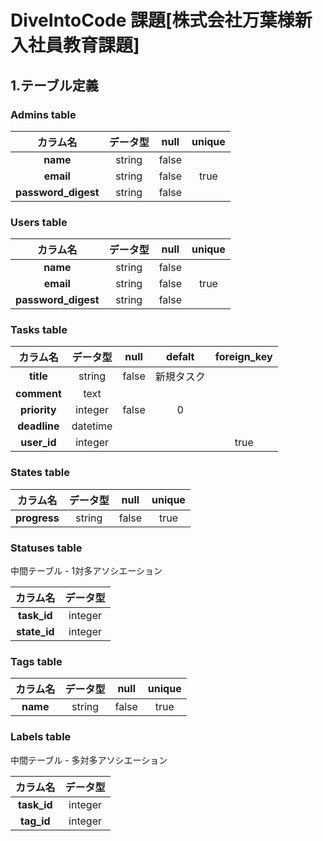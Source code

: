 # DiveIntoCode 課題[株式会社万葉様新入社員教育課題]

## 1.テーブル定義

### Admins table
|カラム名|データ型|null|unique|
|:--:|:--:|:--:|:--:|
|**name**|string|false|
|**email**|string|false|true|
|**password_digest**|string|false|

### Users table
|カラム名|データ型|null|unique|
|:--:|:--:|:--:|:--:|
|**name**|string|false|
|**email**|string|false|true|
|**password_digest**|string|false|

### Tasks table
|カラム名|データ型|null|defalt|foreign_key|
|:--:|:--:|:--:|:--:|:--:|
|**title**|string|false|新規タスク|
|**comment**|text|
|**priority**|integer|false|0|
|**deadline**|datetime|
|**user_id**|integer|||true|

### States table
|カラム名|データ型|null|unique|
|:--:|:--:|:--:|:--:|
|**progress**|string|false|true|

### Statuses table

中間テーブル - 1対多アソシエーション

|カラム名|データ型|
|:--:|:--:|
|**task_id**|integer|
|**state_id**|integer|

### Tags table
|カラム名|データ型|null|unique|
|:--:|:--:|:--:|:--:|
|**name**|string|false|true|

### Labels table

中間テーブル - 多対多アソシエーション

|カラム名|データ型|
|:--:|:--:|
|**task_id**|integer|
|**tag_id**|integer|
